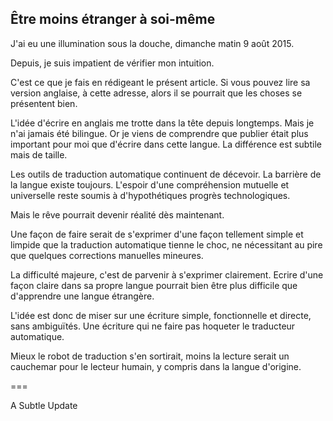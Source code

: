 ## Être moins étranger à soi-même

J'ai eu une illumination sous la douche, dimanche matin 9 août 2015.

Depuis, je suis  impatient de vérifier mon intuition.

C'est ce que je fais en rédigeant le présent article. Si vous pouvez lire sa version anglaise, à cette adresse, alors il se pourrait que les choses se présentent bien.

L'idée d'écrire en anglais me trotte dans la tête depuis longtemps. Mais je n'ai jamais été bilingue. Or je viens de comprendre que publier était plus important pour moi que d'écrire dans cette langue. La différence est subtile mais de taille.

Les outils de traduction automatique continuent de décevoir. La barrière de la langue existe toujours. L'espoir d'une compréhension mutuelle et universelle reste soumis à d'hypothétiques progrès technologiques.

Mais le rêve pourrait devenir réalité dès maintenant.

Une façon de faire serait de s'exprimer d'une façon tellement simple et limpide que la traduction automatique tienne le choc, ne nécessitant au pire que quelques corrections manuelles mineures. 

La difficulté majeure, c'est de parvenir à s'exprimer clairement. Ecrire d'une façon claire dans sa propre langue pourrait bien être plus difficile que d'apprendre une langue étrangère.

L'idée est donc de miser sur une écriture simple, fonctionnelle et directe, sans ambiguïtés. Une écriture qui ne faire pas hoqueter le traducteur automatique.

Mieux le robot de traduction s'en sortirait, moins la lecture serait un cauchemar pour le lecteur humain, y compris dans la langue d'origine.

===

A Subtle Update
